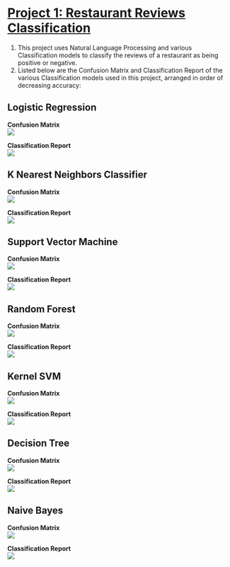 # [Project 1: Restaurant Reviews Classification](https://github.com/poronburman/Restaurant-Review-Classification)

1. This project uses Natural Language Processing and various Classification models to classify the reviews of a restaurant as being positive or negative.
2. Listed below are the Confusion Matrix and Classification Report of the various Classification models used in this project, arranged in order of decreasing accuracy:    

## Logistic Regression

**Confusion Matrix**    
![](images/logistic_cm.png)    

**Classification Report**    
![](images/logistic_classification_report.png)

## K Nearest Neighbors Classifier   

**Confusion Matrix**    
![](images/knn_cm.png)

**Classification Report**    
![](images/knn_classification_report.png)    

## Support Vector Machine    

**Confusion Matrix**    
![](images/svm_cm.png)  

**Classification Report**    
![](images/svm_classification_report.png)    

## Random Forest    

**Confusion Matrix**    
![](images/random_forest_cm.png)  

**Classification Report**    
![](images/random_classification_report.png)    

## Kernel SVM    

**Confusion Matrix**    
![](images/kernel.png)  

**Classification Report**    
![](images/kernel_classification_report.png)    

## Decision Tree    

**Confusion Matrix**    
![](images/decision_cm.png)  

**Classification Report**    
![](images/decision_classification_report.png)    

## Naive Bayes    

**Confusion Matrix**    
![](images/naive_cm.png)  

**Classification Report**    
![](images/naive_classification_report.png)
